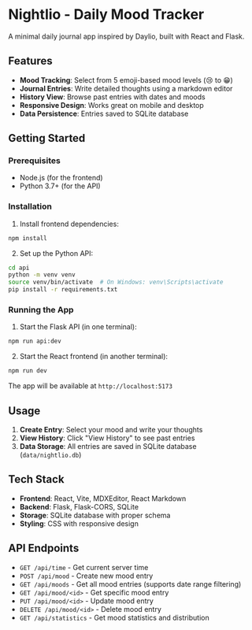# Nightlio - Daily Mood Tracker

A minimal daily journal app inspired by Daylio, built with React and Flask.

## Features

- **Mood Tracking**: Select from 5 emoji-based mood levels (😢 to 😁)
- **Journal Entries**: Write detailed thoughts using a markdown editor
- **History View**: Browse past entries with dates and moods
- **Responsive Design**: Works great on mobile and desktop
- **Data Persistence**: Entries saved to SQLite database

## Getting Started

### Prerequisites
- Node.js (for the frontend)
- Python 3.7+ (for the API)

### Installation

1. Install frontend dependencies:
```bash
npm install
```

2. Set up the Python API:
```bash
cd api
python -m venv venv
source venv/bin/activate  # On Windows: venv\Scripts\activate
pip install -r requirements.txt
```

### Running the App

1. Start the Flask API (in one terminal):
```bash
npm run api:dev
```

2. Start the React frontend (in another terminal):
```bash
npm run dev
```

The app will be available at `http://localhost:5173`

## Usage

1. **Create Entry**: Select your mood and write your thoughts
2. **View History**: Click "View History" to see past entries
3. **Data Storage**: All entries are saved in SQLite database (`data/nightlio.db`)

## Tech Stack

- **Frontend**: React, Vite, MDXEditor, React Markdown
- **Backend**: Flask, Flask-CORS, SQLite
- **Storage**: SQLite database with proper schema
- **Styling**: CSS with responsive design

## API Endpoints

- `GET /api/time` - Get current server time
- `POST /api/mood` - Create new mood entry
- `GET /api/moods` - Get all mood entries (supports date range filtering)
- `GET /api/mood/<id>` - Get specific mood entry
- `PUT /api/mood/<id>` - Update mood entry
- `DELETE /api/mood/<id>` - Delete mood entry
- `GET /api/statistics` - Get mood statistics and distribution
